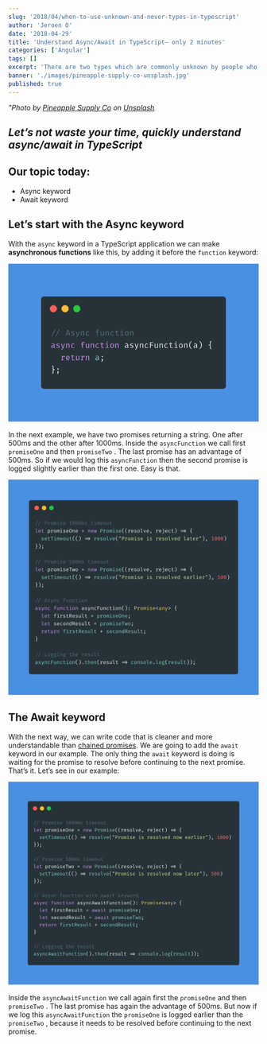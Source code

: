 ```yaml
---
slug: '2018/04/when-to-use-unknown-and-never-types-in-typescript'
author: 'Jeroen O'
date: '2018-04-29'
title: 'Understand Async/Await in TypeScript— only 2 minutes'
categories: ['Angular']
tags: []
excerpt: 'There are two types which are commonly unknown by people who use TypeScript or known but never used… Do you see what I did there? This blog is just a simple explanation about how and when you can use these types.'
banner: './images/pineapple-supply-co-unsplash.jpg'
published: true
---
```


_"Photo by [Pineapple Supply Co](https://unsplash.com/@pineapple?utm_source=medium&utm_medium=referral) on [Unsplash](https://unsplash.com/?utm_source=mrfrontend.org&utm_medium=referral)_

## _Let’s not waste your time, quickly understand async/await in TypeScript_

## Our topic today:

- Async keyword
- Await keyword

## Let’s start with the Async keyword

With the `async` keyword in a TypeScript application we can make **asynchronous functions** like this, by adding it before the `function` keyword:

![](./images/async-function.png)

In the next example, we have two promises returning a string. One after 500ms and the other after 1000ms. Inside the `asyncFunction` we call first `promiseOne` and then `promiseTwo` . The last promise has an advantage of 500ms. So if we would log this `asyncFunction` then the second promise is logged slightly earlier than the first one. Easy is that.

![](./images/async-function-2.png)

## The Await keyword

With the next way, we can write code that is cleaner and more understandable than [chained promises](https://javascript.info/promise-chaining). We are going to add the `await` keyword in our example. The only thing the `await` keyword is doing is waiting for the promise to resolve before continuing to the next promise. That’s it. Let’s see in our example:

![](./images/async-function-3.png)

Inside the `asyncAwaitFunction` we call again first the `promiseOne` and then `promiseTwo` . The last promise has again the advantage of 500ms. But now if we log this `asyncAwaitFunction` the `promiseOne` is logged earlier than the `promiseTwo` , because it needs to be resolved before continuing to the next promise.
